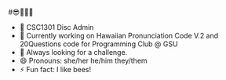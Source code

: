 #😎🐝🐝🐝

- 🐝 CSC1301 Disc Admin
- 🔭 Currently working on Hawaiian Pronunciation Code V.2 and 20Questions code for Programming Club @ GSU
- 👯 Always looking for a challenge.
- 😄 Pronouns: she/her he/him they/them
- ⚡ Fun fact: I like bees!

